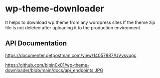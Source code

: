 # wp-theme-downloader

It helps to download wp theme from any wordpress sites If the theme zip file is not deleted after uploading it to the production environment.

## API Documentation

https://documenter.getpostman.com/view/14057887/UVysvugc

https://github.com/bipin0x01/wp-theme-downloader/blob/main/docs/api_endpoints.JPG
